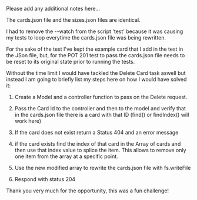 Please add any additional notes here…

The  cards.json file and the sizes.json files are identical. 

I had to remove the --watch from the script 'test' because it was causing my tests to loop everytime the cards.json file was being rewritten.

For the sake of the test I've kept the example card that I add in the test in the JSon file, but, for the POT 201 test to pass the cards.json file needs to be reset to its original state prior to running the tests.

Without the time limit I would have tackled the Delete Card task aswell but instead I am going to briefly list my steps here on how I would have solved it:

1) Create a Model and a controller function to pass on the Delete request.

2) Pass the Card Id to the controller and then to the model and verify that in the cards.json file there is a card with that ID (find() or findIndex() will work here)

3) If the card does not exist return a Status 404 and an error message 

4) if the card exists find the index of that card in the Array of cards and then use that index  value to splice the item. This allows to remove only one item from the array at a specific point.

5) Use the new modified array to rewrite the cards.json file with fs.writeFile

6) Respond with status 204 


Thank you very much for the opportunity, this was a fun challenge!
